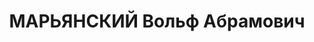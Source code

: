 ---
title: МАРЬЯНСКИЙ Вольф Абрамович
description: "Род. в 1898, Херсонская губ., Одесский уезд, с. Гроссулово, еврей, обр.:\
  \ среднее, искл. из ВКП(б) в 1935 г. Проживал: Одесса, ул. Лассаля, д. 12, кв. 17.\
  \ Зав. магазином № 61 Одессторга. \n  Арестован 15.02.1936. Обв. в к.-р. организационной\
  \ деятельности и совершении терактов. Приговор: ВК ВС СССР, 09.03.1937 – ВМН. Расстрелян\
  \ 10.03.1937, г.Москва. \n  Реабилитирован ВК ВС СССР 30.03.1956"
---